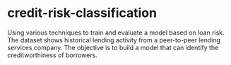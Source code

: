 # credit-risk-classification
Using various techniques to train and evaluate a model based on loan risk. The dataset shows historical lending activity from a peer-to-peer lending services company. 
The objective is to build a model that can identify the creditworthiness of borrowers.
